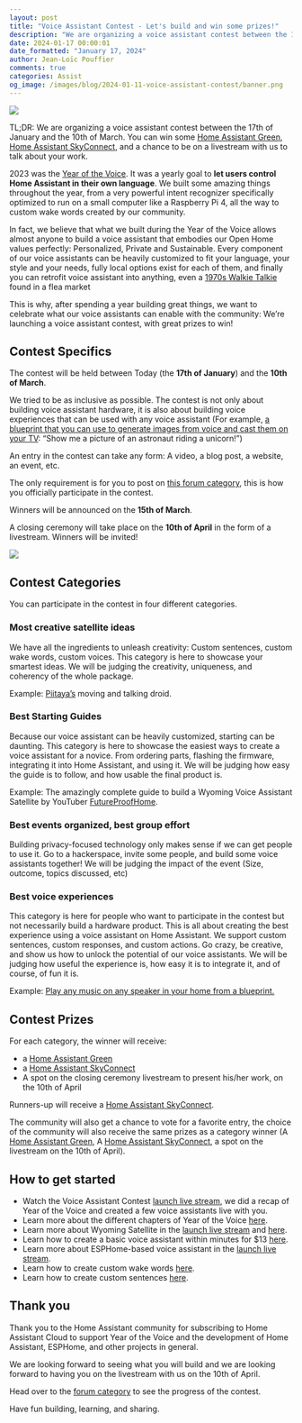 ```yaml
---
layout: post
title: "Voice Assistant Contest - Let's build and win some prizes!"
description: "We are organizing a voice assistant contest between the 17th of January and the 10th of March. You can win some Home Assistant Green, some Home Assistant SkyConnect, and a chance to be on a livestream with us to talk about your creation."
date: 2024-01-17 00:00:01
date_formatted: "January 17, 2024"
author: Jean-Loïc Pouffier
comments: true
categories: Assist
og_image: /images/blog/2024-01-11-voice-assistant-contest/banner.png
---
```


<p><img src='/images/blog/2024-01-11-voice-assistant-contest/banner.png' class='no-shadow' /></p>

TL;DR: We are organizing a voice assistant contest between the 17th of January and the 10th of March. You can win some [Home Assistant Green](https://www.home-assistant.io/green/), [Home Assistant SkyConnect](https://www.home-assistant.io/skyconnect/), and a chance to be on a livestream with us to talk about your work.

<lite-youtube videoid="99lGuB4J-4o" videotitle="Voice Assistant Contest"></lite-youtube>

2023 was the [Year of the Voice](https://www.home-assistant.io/blog/2022/12/20/year-of-voice/). It was a yearly goal to **let users control Home Assistant in their own language**.
We built some amazing things throughout the year, from a very powerful intent recognizer specifically optimized to run on a small computer like a Raspberry Pi 4, all the way to custom wake words created by our community.

In fact, we believe that what we built during the Year of the Voice allows almost anyone to build a voice assistant that embodies our Open Home values perfectly: Personalized, Private and Sustainable.
Every component of our voice assistants can be heavily customized to fit your language, your style and your needs, fully local options exist for each of them, and finally you can retrofit voice assistant into anything, even a [1970s Walkie Talkie](https://www.youtube.com/shorts/HqYbhk6vq9E) found in a flea market

This is why, after spending a year building great things, we want to celebrate what our voice assistants can enable with the community: We’re launching a voice assistant contest, with great prizes to win!

## Contest Specifics

The contest will be held between Today (the **17th of January**) and the **10th of March**.

We tried to be as inclusive as possible. The contest is not only about building voice assistant hardware, it is also about building voice experiences that can be used with any voice assistant (For example, [a blueprint that you can use to generate images from voice and cast them on your TV](https://my.home-assistant.io/redirect/blueprint_import?blueprint_url=https%3A%2F%2Fwww.home-assistant.io%2Fblueprints%2Fblog%2F2023-08%2Fcast_dall_e.yaml): “Show me a picture of an astronaut riding a unicorn!”)

An entry in the contest can take any form: A video, a blog post, a website, an event, etc.

The only requirement is for you to post on [this forum category](https://community.home-assistant.io/c/voice-assistant-contest/60), this is how you officially participate in the contest.

Winners will be announced on the **15th of March**.

A closing ceremony will take place on the **10th of April** in the form of a livestream. Winners will be invited!

<p><img src='/images/blog/2024-01-11-voice-assistant-contest/contest_timeline.png' class='no-shadow' /></p>

## Contest Categories

You can participate in the contest in four different categories.

### Most creative satellite ideas

We have all the ingredients to unleash creativity: Custom sentences, custom wake words, custom voices. This category is here to showcase your smartest ideas.
We will be judging the creativity, uniqueness, and coherency of the whole package.

Example: [Piitaya’s](https://github.com/piitaya) moving and talking droid.

<lite-youtube videoid="vQ7Hmeume9g" videotitle="Wake word demonstration on ESPHome-based 3D printed droid in Home Assistant | Year of the Voice"></lite-youtube>

### Best Starting Guides

Because our voice assistant can be heavily customized, starting can be daunting. This category is here to showcase the easiest ways to create a voice assistant for a novice. From ordering parts, flashing the firmware, integrating it into Home Assistant, and using it.
We will be judging how easy the guide is to follow, and how usable the final product is.

Example: The amazingly complete guide to build a Wyoming Voice Assistant Satellite by YouTuber [FutureProofHome](https://www.youtube.com/@FutureProofHomes).

<lite-youtube videoid="eTKgc0YDCwE" videotitle="Build the Wyoming Voice Satellite With ChatGPT and a Raspberry Pi To Replace Alexa & Google FOREVER!"></lite-youtube>

### Best events organized, best group effort

Building privacy-focused technology only makes sense if we can get people to use it. Go to a hackerspace, invite some people, and build some voice assistants together!
We will be judging the impact of the event (Size, outcome, topics discussed, etc)

### Best voice experiences

This category is here for people who want to participate in the contest but not necessarily build a hardware product. This is all about creating the best experience using a voice assistant on Home Assistant.
We support custom sentences, custom responses, and custom actions.
Go crazy, be creative, and show us how to unlock the potential of our voice assistants.
We will be judging how useful the experience is, how easy it is to integrate it, and of course, of fun it is.

Example: [Play any music on any speaker in your home from a blueprint.](https://blog.jlpouffier.fr/chatgpt-powered-music-search-engine-on-a-local-voice-assistant/)

## Contest Prizes

For each category, the winner will receive:

- a [Home Assistant Green](https://www.home-assistant.io/green/)
- a [Home Assistant SkyConnect](https://www.home-assistant.io/skyconnect/)
- A spot on the closing ceremony livestream to present his/her work, on the 10th of April

Runners-up will receive a [Home Assistant SkyConnect](https://www.home-assistant.io/skyconnect/).

The community will also get a chance to vote for a favorite entry, the choice of the community will also receive the same prizes as a category winner (A [Home Assistant Green](https://www.home-assistant.io/green/), A [Home Assistant SkyConnect](https://www.home-assistant.io/skyconnect/), a spot on the livestream on the 10th of April).

## How to get started

- Watch the Voice Assistant Contest [launch live stream](https://www.youtube.com/watch?v=99lGuB4J-4o&ab_channel=HomeAssistant), we did a recap of Year of the Voice and created a few voice assistants live with you.
- Learn more about the different chapters of Year of the Voice [here](https://www.home-assistant.io/blog/2022/12/20/year-of-voice/).
- Learn more about Wyoming Satellite in the [launch live stream](https://www.youtube.com/watch?v=99lGuB4J-4o&ab_channel=HomeAssistant) and [here](https://github.com/rhasspy/wyoming-satellite).
- Learn how to create a basic voice assistant within minutes for $13 [here](https://www.home-assistant.io/voice_control/thirteen-usd-voice-remote/).
- Learn more about ESPHome-based voice assistant in the [launch live stream](https://www.youtube.com/watch?v=99lGuB4J-4o&ab_channel=HomeAssistant).
- Learn how to create custom wake words [here](https://www.home-assistant.io/voice_control/create_wake_word/).
- Learn how to create custom sentences [here](https://www.home-assistant.io/voice_control/custom_sentences/).

## Thank you

Thank you to the Home Assistant community for subscribing to Home Assistant Cloud to support Year of the Voice and the development of Home Assistant, ESPHome, and other projects in general.

We are looking forward to seeing what you will build and we are looking forward to having you on the livestream with us on the 10th of April.

Head over to the [forum category](https://community.home-assistant.io/c/voice-assistant-contest/60) to see the progress of the contest.

Have fun building, learning, and sharing.

